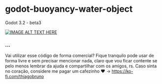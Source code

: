 # godot-buoyancy-water-object

Godot 3.2 - beta3

[![IMAGE ALT TEXT HERE](https://img.youtube.com/vi/2SPWcQss4Ls/0.jpg)](https://www.youtube.com/watch?v=2SPWcQss4Ls)

### ...
Vai utilizar esse código de forma comercial? Fique tranquilo pode usar de forma livre e sem precisar mencionar nada, claro que vou ficar contente se pelo menos lembrar da ajuda e compartilhar com os amigos, rs. Caso sinta no coração, considere me pagar um cafezinho :heart: -> https://ko-fi.com/thiagobruno

